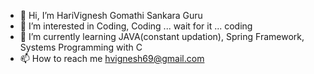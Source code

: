 - 👋 Hi, I’m HariVignesh Gomathi Sankara Guru
- 👀 I’m interested in Coding, Coding ... wait for it ... coding
- 🌱 I’m currently learning JAVA(constant updation), Spring Framework, Systems Programming with C
- 📫 How to reach me hvignesh69@gmail.com

<!---
HariVigneshG123/HariVigneshG123 is a ✨ special ✨ repository because its `README.md` (this file) appears on your GitHub profile.
You can click the Preview link to take a look at your changes.
--->
